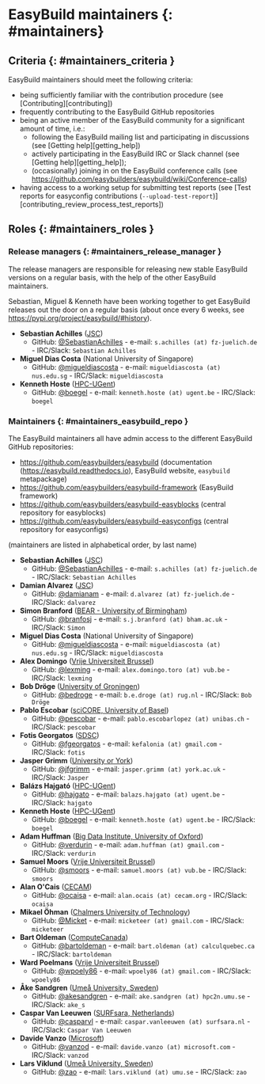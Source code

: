 # EasyBuild maintainers {: #maintainers}


## Criteria {: #maintainers_criteria }

EasyBuild maintainers should meet the following criteria:

* being sufficiently familiar with the contribution procedure (see [Contributing][contributing])
* frequently contributing to the EasyBuild GitHub repositories
* being an active member of the EasyBuild community for a significant amount of time, i.e.:
    * following the EasyBuild mailing list and participating in discussions (see [Getting help][getting_help])
    * actively participating in the EasyBuild IRC or Slack channel (see [Getting help][getting_help]);
    * (occasionally) joining in on the EasyBuild conference calls (see <https://github.com/easybuilders/easybuild/wiki/Conference-calls>)
* having access to a working setup for submitting test reports (see [Test reports for easyconfig contributions (`--upload-test-report`)][contributing_review_process_test_reports])


## Roles {: #maintainers_roles }


### Release managers {: #maintainers_release_manager }

The release managers are responsible for releasing new stable EasyBuild versions on a regular basis,
with the help of the other EasyBuild maintainers.

Sebastian, Miguel & Kenneth have been working together to get EasyBuild releases out the door on a regular basis
(about once every 6 weeks, see <https://pypi.org/project/easybuild/#history>).

* **Sebastian Achilles** ([JSC](https://www.fz-juelich.de/ias/jsc/EN))
    * GitHub: [@SebastianAchilles](https://github.com/SebastianAchilles) - e-mail: `s.achilles (at) fz-juelich.de` - IRC/Slack: `Sebastian Achilles`
* **Miguel Dias Costa** (National University of Singapore)
    * GitHub: [@migueldiascosta](https://github.com/migueldiascosta>) - e-mail: `migueldiascosta (at) nus.edu.sg` - IRC/Slack: `migueldiascosta`
* **Kenneth Hoste** ([HPC-UGent](https://www.ugent.be/hpc/en))
    * GitHub: [@boegel](https://github.com/boegel) - e-mail: `kenneth.hoste (at) ugent.be` - IRC/Slack: `boegel`



### Maintainers {: #maintainers_easybuild_repo }

The EasyBuild maintainers all have admin access to the different EasyBuild GitHub repositories:

* <https://github.com/easybuilders/easybuild> (documentation (<https://easybuild.readthedocs.io>), EasyBuild website, `easybuild` metapackage)
* <https://github.com/easybuilders/easybuild-framework> (EasyBuild framework)
* <https://github.com/easybuilders/easybuild-easyblocks> (central repository for easyblocks)
* <https://github.com/easybuilders/easybuild-easyconfigs> (central repository for easyconfigs)

(maintainers are listed in alphabetical order, by last name)

* **Sebastian Achilles** ([JSC](https://www.fz-juelich.de/ias/jsc/EN))
    * GitHub: [@SebastianAchilles](https://github.com/SebastianAchilles) - e-mail: `s.achilles (at) fz-juelich.de` - IRC/Slack: `Sebastian Achilles`
* **Damian Alvarez** ([JSC](http://www.fz-juelich.de/ias/jsc/EN))
    * GitHub: [@damianam](https://github.com/damianam) - e-mail: `d.alvarez (at) fz-juelich.de` - IRC/Slack: `dalvarez`
* **Simon Branford** ([BEAR - University of Birmingham](https://intranet.birmingham.ac.uk/bear))
    * GitHub: [@branfosj](https://github.com/branfosj) - e-mail: `s.j.branford (at) bham.ac.uk` - IRC/Slack: `Simon`
* **Miguel Dias Costa** (National University of Singapore)
    * GitHub: [@migueldiascosta](https://github.com/migueldiascosta) - e-mail: `migueldiascosta (at) nus.edu.sg` - IRC/Slack: `migueldiascosta`
* **Alex Domingo** ([Vrije Universiteit Brussel](https://hpc.vub.be))
    * GitHub: [@lexming](https://github.com/lexming) - e-mail: `alex.domingo.toro (at) vub.be` - IRC/Slack: `lexming`
* **Bob Dröge** ([University of Groningen](https://www.rug.nl/?lang=en))
    * GitHub: [@bedroge](https://github.com/bedroge) - e-mail: `b.e.droge (at) rug.nl` - IRC/Slack: `Bob Dröge`
* **Pablo Escobar** ([sciCORE, University of Basel](https://scicore.unibas.ch/))
    * GitHub: [@pescobar](https://github.com/pescobar) - e-mail: `pablo.escobarlopez (at) unibas.ch` - IRC/Slack: `pescobar`
* **Fotis Georgatos** ([SDSC](https://datascience.ch/))
    * GitHub: [@fgeorgatos](https://github.com/fgeorgatos) - e-mail: `kefalonia (at) gmail.com` - IRC/Slack: `fotis`
* **Jasper Grimm** ([University or York](https://www.york.ac.uk/it-services/research-computing/))
    * GitHub: [@jfgrimm](https://github.com/jfgrimm) - e-mail: `jasper.grimm (at) york.ac.uk` - IRC/Slack: `Jasper`
* **Balázs Hajgató** ([HPC-UGent](http://www.ugent.be/hpc/en))
    * GitHub: [@hajgato](https://github.com/hajgato) - e-mail: `balazs.hajgato (at) ugent.be` - IRC/Slack: `hajgato`
* **Kenneth Hoste** ([HPC-UGent](https://www.ugent.be/hpc/en))
    * GitHub: [@boegel](https://github.com/boegel) - e-mail: `kenneth.hoste (at) ugent.be` - IRC/Slack: `boegel`
* **Adam Huffman** ([Big Data Institute, University of Oxford](https://www.bdi.ox.ac.uk/))
    * GitHub: [@verdurin](https://github.com/verdurin) - e-mail: `adam.huffman (at) gmail.com` - IRC/Slack: `verdurin`
* **Samuel Moors** ([Vrije Universiteit Brussel](https://hpc.vub.be))
    * GitHub: [@smoors](https://github.com/smoors) - e-mail: `samuel.moors (at) vub.be` - IRC/Slack: `smoors`
* **Alan O'Cais** ([CECAM](https://www.cecam.org/))
    * GitHub: [@ocaisa](https://github.com/ocaisa) - e-mail: `alan.ocais (at) cecam.org` - IRC/Slack: `ocaisa`
* **Mikael Öhman** ([Chalmers University of Technology](https://www.chalmers.se/en))
    * GitHub: [@Micket](https://github.com/Micket) - e-mail: `micketeer (at) gmail.com` - IRC/Slack: `micketeer`
* **Bart Oldeman** ([ComputeCanada](https://www.computecanada.ca/))
    * GitHub: [@bartoldeman](https://github.com/bartoldeman) - e-mail: `bart.oldeman (at) calculquebec.ca` - IRC/Slack: `bartoldeman`
* **Ward Poelmans** ([Vrije Universiteit Brussel](https://hpc.vub.be))
    * GitHub: [@wpoely86](https://github.com/wpoely86) - e-mail: `wpoely86 (at) gmail.com` - IRC/Slack: `wpoely86`
* **Åke Sandgren** ([Umeå University, Sweden](https://www.umu.se/english/))
    * GitHub: [@akesandgren](https://github.com/akesandgren) - e-mail: `ake.sandgren (at) hpc2n.umu.se` - IRC/Slack: `ake_s`
* **Caspar Van Leeuwen** ([SURFsara, Netherlands](https://www.surf.nl/en/research-ict))
    * GitHub: [@casparvl](https://github.com/casparvl) - e-mail: `caspar.vanleeuwen (at) surfsara.nl` - IRC/Slack: `Caspar Van Leeuwen`
* **Davide Vanzo** ([Microsoft](https://www.microsoft.com/))
    * GitHub: [@vanzod](https://github.com/vanzod) - e-mail: `davide.vanzo (at) microsoft.com` - IRC/Slack: `vanzod`
* **Lars Viklund** ([Umeå University, Sweden](https://www.umu.se/english/))
    * GitHub: [@zao](https://github.com/zao) - e-mail: `lars.viklund (at) umu.se` - IRC/Slack: `zao`

